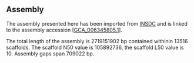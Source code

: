 **Assembly**
--------

The assembly presented here has been imported from [INSDC](http://www.insdc.org) and is linked to the assembly accession [[GCA\_006345805.1](http://www.ebi.ac.uk/ena/data/view/GCA_006345805.1)].

The total length of the assembly is 2719151902 bp contained withinin 13516 scaffolds.
The scaffold N50 value is 105892736, the scaffold L50 value is 10.
Assembly gaps span 709022 bp.
